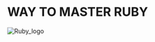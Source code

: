 # WAY TO MASTER RUBY

![Ruby_logo](https://user-images.githubusercontent.com/104838272/184558432-22d24c4e-bb81-44e8-ac9b-2f1c0170e6f1.svg)
